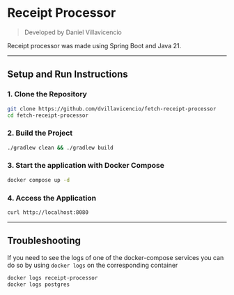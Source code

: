 # Receipt Processor
> Developed by Daniel Villavicencio

Receipt processor was made using Spring Boot and Java 21.

___

## Setup and Run Instructions

### 1. Clone the Repository
```bash
git clone https://github.com/dvillavicencio/fetch-receipt-processor
cd fetch-receipt-processor
```

### 2. Build the Project
```bash
./gradlew clean && ./gradlew build
```

### 3. Start the application with Docker Compose
```bash
docker compose up -d
```

### 4. Access the Application
```bash
curl http://localhost:8080
```
___

## Troubleshooting
If you need to see the logs of one of the docker-compose services you can do so by using `docker logs` on the corresponding container
```bash
docker logs receipt-processor
docker logs postgres
```
